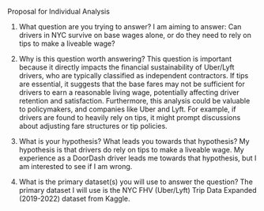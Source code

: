 Proposal for Individual Analysis

1. What question are you trying to answer?
I am aiming to answer: Can drivers in NYC survive on base wages alone, or do they need to rely on tips to make a liveable wage?

2. Why is this question worth answering?
This question is important because it directly impacts the financial sustainability of Uber/Lyft drivers, who are typically classified as independent contractors. If tips are essential, it suggests that the base fares may not be sufficient for drivers to earn a reasonable living wage, potentially affecting driver retention and satisfaction. Furthermore, this analysis could be valuable to policymakers, and companies like Uber and Lyft. For example, if drivers are found to heavily rely on tips, it might prompt discussions about adjusting fare structures or tip policies.

3. What is your hypothesis? What leads you towards that hypothesis?
My hypothesis is that drivers do rely on tips to make a liveable wage. My experience as a DoorDash driver leads me towards that hypothesis, but I am interested to see if I am wrong.

4. What is the primary dataset(s) you will use to answer the question?
The primary dataset I will use is the NYC FHV (Uber/Lyft) Trip Data Expanded (2019-2022) dataset from Kaggle.